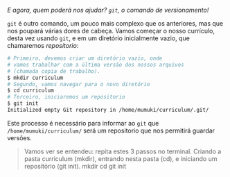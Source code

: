 _E agora, quem poderá nos ajudar? `git`, o comando de versionamento!_

`git` é outro comando, um pouco mais complexo que os anteriores, mas que nos poupará várias dores de cabeça. Vamos começar o nosso currículo, desta vez usando `git`, e em um diretório inicialmente vazio, que chamaremos _repositorio_: 

```bash
# Primeiro, devemos criar um diretório vazio, onde
# vamos trabalhar com a última versão dos nossos arquivos 
# (chamada copia de trabalho).
$ mkdir curriculum
# Segundo, vamos navegar para o novo diretório
$ cd curriculum
# Terceiro, iniciaremos um repositorio
$ git init
Initialized empty Git repository in /home/mumuki/curriculum/.git/
```

Este processo é necessário para informar ao `git` que `/home/mumuki/curriculum/` será um repositorio que nos permitirá guardar versões. 

> Vamos ver se entendeu: repita estes 3 passos no terminal. Criando a pasta curriculum (mkdir), entrando nesta pasta (cd), e iniciando um repositório (git init).
> mkdir 
> cd
> git init

